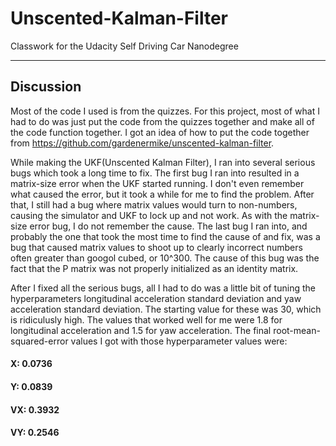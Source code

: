 # Unscented-Kalman-Filter

Classwork for the Udacity Self Driving Car Nanodegree

---
## Discussion

  Most of the code I used is from the quizzes. For this project, most of what I had to do was just put the code from the quizzes together and make all of the code function together. I got an idea of how to put the code together from https://github.com/gardenermike/unscented-kalman-filter.

  While making the UKF(Unscented Kalman Filter), I ran into several serious bugs which took a long time to fix. The first bug I ran into resulted in a matrix-size error when the UKF started running. I don't even remember what caused the error, but it took a while for me to find the problem. After that, I still had a bug where matrix values would turn to non-numbers, causing the simulator and UKF to lock up and not work. As with the matrix-size error bug, I do not remember the cause. The last bug I ran into, and probably the one that took the most time to find the cause of and fix, was a bug that caused matrix values to shoot up to clearly incorrect numbers often greater than googol cubed, or 10^300. The cause of this bug was the fact that the P matrix was not properly initialized as an identity matrix.

  After I fixed all the serious bugs, all I had to do was a little bit of tuning the hyperparameters longitudinal acceleration standard deviation and yaw acceleration standard deviation. The starting value for these was 30, which is ridiculusly high. The values that worked well for me were 1.8 for longitudinal acceleration and 1.5 for yaw acceleration. The final root-mean-squared-error values I got with those hyperparameter values were:

#### X: 0.0736

#### Y: 0.0839

#### VX: 0.3932

#### VY: 0.2546
